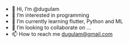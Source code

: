 - 👋 Hi, I’m @dugulam
- 👀 I’m interested in programming
- 🌱 I’m currently learning flutter, Python and ML
- 💞️ I’m looking to collaborate on ...
- 📫 How to reach me dugulam@gmail.com

<!---
dugulam/dugulam is a ✨ special ✨ repository because its `README.md` (this file) appears on your GitHub profile.
You can click the Preview link to take a look at your changes.
--->
